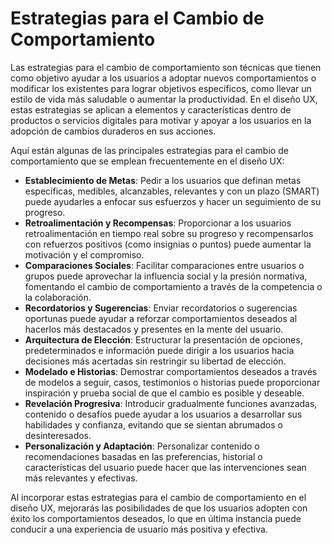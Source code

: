 # Estrategias para el Cambio de Comportamiento

Las estrategias para el cambio de comportamiento son técnicas que tienen como objetivo ayudar a los usuarios a adoptar nuevos comportamientos o modificar los existentes para lograr objetivos específicos, como llevar un estilo de vida más saludable o aumentar la productividad. En el diseño UX, estas estrategias se aplican a elementos y características dentro de productos o servicios digitales para motivar y apoyar a los usuarios en la adopción de cambios duraderos en sus acciones.

Aquí están algunas de las principales estrategias para el cambio de comportamiento que se emplean frecuentemente en el diseño UX:

- **Establecimiento de Metas**: Pedir a los usuarios que definan metas específicas, medibles, alcanzables, relevantes y con un plazo (SMART) puede ayudarles a enfocar sus esfuerzos y hacer un seguimiento de su progreso.
- **Retroalimentación y Recompensas**: Proporcionar a los usuarios retroalimentación en tiempo real sobre su progreso y recompensarlos con refuerzos positivos (como insignias o puntos) puede aumentar la motivación y el compromiso.
- **Comparaciones Sociales**: Facilitar comparaciones entre usuarios o grupos puede aprovechar la influencia social y la presión normativa, fomentando el cambio de comportamiento a través de la competencia o la colaboración.
- **Recordatorios y Sugerencias**: Enviar recordatorios o sugerencias oportunas puede ayudar a reforzar comportamientos deseados al hacerlos más destacados y presentes en la mente del usuario.
- **Arquitectura de Elección**: Estructurar la presentación de opciones, predeterminados e información puede dirigir a los usuarios hacia decisiones más acertadas sin restringir su libertad de elección.
- **Modelado e Historias**: Demostrar comportamientos deseados a través de modelos a seguir, casos, testimonios o historias puede proporcionar inspiración y prueba social de que el cambio es posible y deseable.
- **Revelación Progresiva**: Introducir gradualmente funciones avanzadas, contenido o desafíos puede ayudar a los usuarios a desarrollar sus habilidades y confianza, evitando que se sientan abrumados o desinteresados.
- **Personalización y Adaptación**: Personalizar contenido o recomendaciones basadas en las preferencias, historial o características del usuario puede hacer que las intervenciones sean más relevantes y efectivas.

Al incorporar estas estrategias para el cambio de comportamiento en el diseño UX, mejorarás las posibilidades de que los usuarios adopten con éxito los comportamientos deseados, lo que en última instancia puede conducir a una experiencia de usuario más positiva y efectiva.
